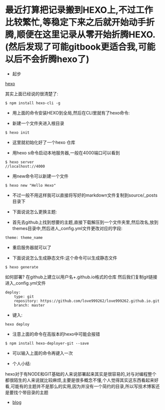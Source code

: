 # 最近打算把记录搬到HEXO上,不过工作比较繁忙,等稳定下来之后就开始动手折腾,顺便在这里记录从零开始折腾HEXO.(然后发现了可能gitbook更适合我,可能以后不会折腾hexo了)

- 起步

[hexo](https://github.com/hexojs/hexo)

其实上面已经说的很清楚了:

```
$ npm install hexo-cli -g
```

- 用上面的命令安装HEXO到全局,然后在CLI里就有了hexo命令:

- 新建一个文件夹进入根目录

```
$ hexo init
```

- 这里就初始化好了一个hexo 仓库

- 用hexo s命令启动本地服务器,一般在4000端口可以看到

```
$ hexo server
//localhost://4000
```

- 用new命令可以新建一个文件

```
$ hexo new "Hello Hexo"
```

- 不过一般不用这样我可以直接将写好的markdown文件复制到source/_posts目录下

- 下面说说怎么更换主题:

- 首先去github上找到想要的主题,直接下载解压到一个文件夹里,然后改名,放到themes目录中,然后进人_config.yml文件更改对应的字段:

```
theme: theme_name
```

- 重启服务器就可以了

- 下面说说怎么生成静态文件:这个命令可以生成静态文件

```
$ hexo generate
```

如何部署?
在github上建立以用户名+.github.io格式的仓库
然后我们复制git链接进入_config.yml文件

```
deploy:
    type: git
    repository: https://github.com/love999262/love999262.github.io.git
    branch: master

```

- 键入:

```
hexo deploy
```

- 注意上面的命令在高版本的hexo中可能会报错

```
$ npm install hexo-deployer-git --save
```

- 可以输入上面的命令再键入一次

- 个人小结:

hexo对于有NODE和GIT基础的人来说部署起来其实是很容易的,对与对编程整个都很陌生的人来说就比较麻烦,主要是很多概念不懂,个人觉得其实这东西看起来好看,可能有的主题并不是那么的实用,因为并没有一个简约的目录,所以写技术博客还是要找个带目录的主题

- [blog](https://love999262.github.io/) 
